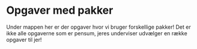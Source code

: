 # Opgaver med pakker

Under mappen her er der opgaver hvor vi bruger forskellige pakker! Det er ikke alle opgaverne som er pensum, jeres underviser udvælger en række opgaver til jer!
